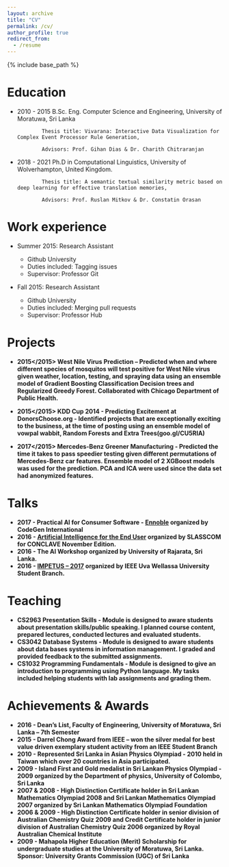 ```yaml
---
layout: archive
title: "CV"
permalink: /cv/
author_profile: true
redirect_from:
  - /resume
---
```


{% include base_path %}

Education
======
* 2010 - 2015 B.Sc. Eng. Computer Science and Engineering, University of Moratuwa, Sri Lanka
              
              Thesis title: Vivarana: Interactive Data Visualization for Complex Event Processor Rule Generation,

              Advisors: Prof. Gihan Dias & Dr. Charith Chitraranjan

* 2018 - 2021 Ph.D in Computational Linguistics, University of Wolverhampton, United Kingdom.

              Thesis title: A semantic textual similarity metric based on deep learning for effective translation memories,
              
              Advisors: Prof. Ruslan Mitkov & Dr. Constatin Orasan

Work experience
======
* Summer 2015: Research Assistant
  * Github University
  * Duties included: Tagging issues
  * Supervisor: Professor Git

* Fall 2015: Research Assistant
  * Github University
  * Duties included: Merging pull requests
  * Supervisor: Professor Hub
  
Projects
======
* <B>2015</2015> West Nile Virus Prediction – Predicted when and where different species of mosquitos will test positive for West Nile virus 
  given weather, location, testing, and spraying data using an ensemble model of Gradient Boosting Classification Decision trees and Regularized Greedy Forest. Collaborated with Chicago Department of Public Health.

* <B>2015</2015> KDD Cup 2014 - Predicting Excitement at DonorsChoose.org - Identified projects that are exceptionally exciting to the 
  business, at the time of posting using an ensemble model of vowpal wabbit, Random Forests and Extra Trees(goo.gl/CU5RIA)

* <B>2017</2015> Mercedes-Benz Greener Manufacturing - Predicted the time it takes to pass speedier testing given different permutations of 
  Mercedes-Benz car features. Ensemble model of 2 XGBoost models was used for the prediction. PCA and ICA were used since the data set had anonymized features.
  
Talks
======
* <B>2017</B> - Practical AI for Consumer Software - [Ennoble](https://www.readme.lk/ennoble-2017-codegen/) organized by CodeGen International
* <B>2016</B> - [Artificial Intelligence for the End User](goo.gl/xtEhK0) organized by SLASSCOM for CONCLAVE November Edition.
* <B>2016</B> - The AI Workshop organized by University of Rajarata, Sri Lanka.
* <B>2016</B> - [IMPETUS – 2017](goo.gl/rfrjeM) organized by IEEE Uva Wellassa University Student Branch.

  
Teaching
======
* <B>CS2963 Presentation Skills</B> - Module is designed to aware students about presentation skills/public speaking. I planned course content, prepared lectures, conducted lectures and evaluated students.
* <B>CS3042 Database Systems</B> - Module is designed to aware students about data bases systems in information management. I graded and provided feedback to the submitted assignments.
* <B>CS1032 Programming Fundamentals</B> - Module is designed to give an introduction to programming using Python language. My tasks included helping students with lab assignments and grading them.

Achievements & Awards
======
* <B>2016</B> - Dean’s List, Faculty of Engineering, University of Moratuwa, Sri Lanka – 7th Semester
* <B>2015</B> - Darrel Chong Award from IEEE – won the silver medal for best value driven exemplary student activity from an IEEE Student Branch
* <B>2010</B> - Represented Sri Lanka in Asian Physics Olympiad - 2010 held in Taiwan which over 20 countries in Asia participated.
* <B>2009</B> - Island First and Gold medalist in Sri Lankan Physics Olympiad - 2009 organized by the Department of physics, University of 
  Colombo, Sri Lanka
* <B>2007 & 2008</B> - High Distinction Certificate holder in Sri Lankan Mathematics Olympiad 2008 and Sri Lankan Mathematics Olympiad 2007 
  organized by Sri Lankan Mathematics Olympiad Foundation
* <B>2006 & 2009</B> - High Distinction Certificate holder in senior division of Australian Chemistry Quiz 2009 and Credit Certificate 
  holder in junior division of Australian Chemistry Quiz 2006 organized by Royal Australian Chemical Institute
* <B>2009</B> - Mahapola Higher Education (Merit) Scholarship for undergraduate studies at the University of Moratuwa, Sri Lanka. Sponsor: 
  University  Grants Commission (UGC) of Sri Lanka

